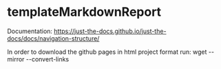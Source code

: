 # templateMarkdownReport

Documentation: https://just-the-docs.github.io/just-the-docs/docs/navigation-structure/

In order to download the github pages in html project format run: wget --mirror --convert-links <githubPagesLink>
